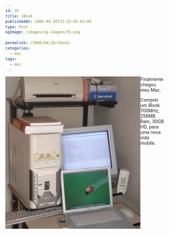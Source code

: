 ```yaml
---
id: 35
title: iBook
publishedAt: 2006-04-20T22:25:05-03:00
type: Post
ogImage: /images/og-images/35.png

permalink: /2006/04/20/ibook/
categories:
  - mac
tags:
  - mac
---
```

<img src="/wp-content/uploads/2006/05/homeoffice.jpg" class="w-32 mr-3" align="left" alt="Home Office" />

Finalmente chegou meu Mac. 

Comprei um iBook 700MHz, 256MB Ram, 30GB HD, para uma nova vida mobile.
